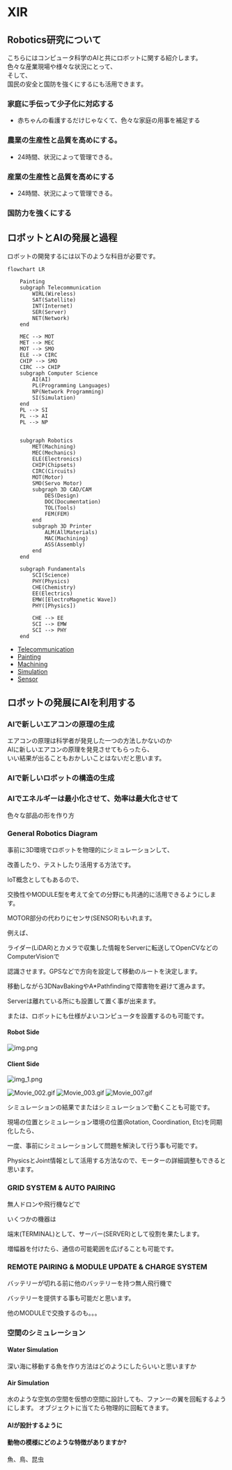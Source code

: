 # XIR

## Robotics研究について
こちらにはコンピュータ科学のAIと共にロボットに関する紹介します。\
色々な産業現場や様々な状況にとって、\
そして、\
国民の安全と国防を強くにするにも活用できます。

### 家庭に手伝って少子化に対応する
* 赤ちゃんの看護するだけじゃなくて、色々な家庭の用事を補足する
### 農業の生産性と品質を高めにする。
* 24時間、状況によって管理できる。
### 産業の生産性と品質を高めにする
* 24時間、状況によって管理できる。
### 国防力を強くにする



## ロボットとAIの発展と過程
ロボットの開発するには以下のような科目が必要です。
```mermaid
flowchart LR
    
    Painting
    subgraph Telecommunication
        WIRL(Wireless)
        SAT(Satellite)
        INT(Internet)
        SER(Server)
        NET(Network)
    end

    MEC --> MOT
    MET --> MEC
    MOT --> SMO
    ELE --> CIRC
    CHIP --> SMO
    CIRC --> CHIP
    subgraph Computer Science
        AI(AI)
        PL(Programming Languages)
        NP(Network Programming)
        SI(Simulation)
    end
    PL --> SI
    PL --> AI
    PL --> NP

    
    subgraph Robotics
        MET(Machining)
        MEC(Mechanics)
        ELE(Electronics)
        CHIP(Chipsets)
        CIRC(Circuits)
        MOT(Motor)
        SMO(Servo Motor)
        subgraph 3D CAD/CAM
            DES(Design)
            DOC(Documentation)
            TOL(Tools)
            FEM(FEM)
        end
        subgraph 3D Printer
            ALM(AllMaterials)
            MAC(Machining)
            ASS(Assembly)
        end
    end
    
    subgraph Fundamentals
        SCI(Science)
        PHY(Physics)
        CHE(Chemistry)
        EE(Electrics)
        EMW([ElectroMagnetic Wave])
        PHY([Physics])
        
        CHE --> EE
        SCI --> EMW
        SCI --> PHY
    end

```
* [Telecommunication](Telecom.md)
* [Painting](Painting.md)
* [Machining](Machining.md)
* [Simulation](Simulation.md)
* [Sensor](Sensor.md)

## ロボットの発展にAIを利用する

### AIで新しいエアコンの原理の生成
エアコンの原理は科学者が発見した一つの方法しかないのか\
AIに新しいエアコンの原理を発見させてもらったら、\
いい結果が出ることもおかしいことはないだと思います。

### AIで新しいロボットの構造の生成

### AIでエネルギーは最小化させて、効率は最大化させて
色々な部品の形を作り方


### General Robotics Diagram
事前に3D環境でロボットを物理的にシミュレーションして、

改善したり、テストしたり活用する方法です。

IoT概念としてもあるので、

交換性やMODULE型を考えて全ての分野にも共通的に活用できるようにします。

MOTOR部分の代わりにセンサ(SENSOR)もいれます。

例えば、

ライダー(LiDAR)とカメラで収集した情報をServerに転送してOpenCVなどのComputerVisionで

認識させます。GPSなどで方向を設定して移動のルートを決定します。

移動しながら3DNavBakingやA*Pathfindingで障害物を避けて進みます。


Serverは離れている所にも設置して置く事が出来ます。

または、ロボットにも仕様がよいコンピュータを設置するのも可能です。



#### Robot Side
![img.png](img.png)

#### Client Side

![img_1.png](img_1.png)

![Movie_002.gif](Movie_002.gif)
![Movie_003.gif](Movie_003.gif)
![Movie_007.gif](Movie_007.gif)

シミュレーションの結果でまたはシミュレーションで動くことも可能です。

現場の位置とシミュレーション環境の位置(Rotation, Coordination, Etc)を同期化したら、

一度、事前にシミュレーションして問題を解決して行う事も可能です。

PhysicsとJoint情報として活用する方法なので、モーターの詳細調整もできると思います。

### GRID SYSTEM & AUTO PAIRING
無人ドロンや飛行機などで

いくつかの機器は

端末(TERMINAL)として、サーバー(SERVER)として役割を果たします。

増幅器を付けたら、通信の可能範囲を広げることも可能です。


### REMOTE PAIRING & MODULE UPDATE & CHARGE SYSTEM
バッテリーが切れる前に他のバッテリーを持つ無人飛行機で

バッテリーを提供する事も可能だと思います。

他のMODULEで交換するのも。。。

### 空間のシミュレーション

#### Water Simulation
深い海に移動する魚を作り方法はどのようにしたらいいと思いますか


#### Air Simulation
水のような空気の空間を仮想の空間に設計しても、ファンーの翼を回転するようにします。
オブジェクトに当てたら物理的に回転てきます。


#### AIが設計するように


#### 動物の模様にどのような特徴がありますか?
魚、鳥、昆虫
